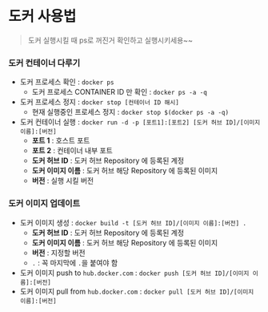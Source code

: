 # 도커 사용법

> 도커 실행시킬 때 ps로 꺼진거 확인하고 실행시키세용~~

### 도커 컨테이너 다루기

- 도커 프로세스 확인 : `docker ps`
  - 도커 프로세스 CONTAINER ID 만 확인 : `docker ps -a -q`
- 도커 프로세스 정지 : `docker stop [컨테이너 ID 해시]`
  - 현재 실행중인 프로세스 정지 : `docker stop $(docker ps -a -q)`
- 도커 컨테이너 실행 : `docker run -d -p [포트1]:[포트2] [도커 허브 ID]/[이미지 이름]:[버전]`
  - **포트 1** : 호스트 포트
  - **포트 2** : 컨테이너 내부 포트
  - **도커 허브 ID** : 도커 허브 Repository 에 등록된 계정
  - **도커 이미지 이름** : 도커 허브 해당 Repository 에 등록된 이미지
  - **버전** : 실행 시킬 버전

### 도커 이미지 업데이트

- 도커 이미지 생성 : `docker build -t [도커 허브 ID]/[이미지 이름]:[버전] .`
  - **도커 허브 ID** : 도커 허브 Repository 에 등록된 계정
  - **도커 이미지 이름** : 도커 허브 해당 Repository 에 등록된 이미지
  - **버전** : 지정할 버전
  - `.` : 꼭 마지막에 `.`을 붙여야 함
- 도커 이미지 push to `hub.docker.com` : `docker push [도커 허브 ID]/[이미지 이름]:[버전]`
- 도커 이미지 pull from `hub.docker.com` : `docker pull [도커 허브 ID]/[이미지 이름]:[버전]`
